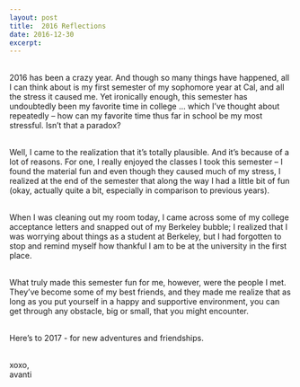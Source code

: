 ```yaml
---
layout: post
title:  2016 Reflections
date: 2016-12-30
excerpt: 
---
```


<p class="paragraph"> 
<br>
2016 has been a crazy year. And though so many things have happened, all I can think about is my first semester of my sophomore year at Cal, and all the stress it caused me. Yet ironically enough, this semester has undoubtedly been my favorite time in college … which I’ve thought about repeatedly – how can my favorite time thus far in school be my most stressful. Isn’t that a paradox? <br><br>

Well, I came to the realization that it’s totally plausible. And it’s because of a lot of reasons. For one, I really enjoyed the classes I took this semester – I found the material fun and even though they caused much of my stress, I realized at the end of the semester that along the way I had a little bit of fun (okay, actually quite a bit, especially in comparison to previous years). <br><br>

When I was cleaning out my room today, I came across some of my college acceptance letters and snapped out of my Berkeley bubble; I realized that I was worrying about things as a student at Berkeley, but I had forgotten to stop and remind myself how thankful I am to be at the university in the first place. <br><br>

What truly made this semester fun for me, however, were the people I met. They’ve become some of my best friends, and they made me realize that as long as you put yourself in a happy and supportive environment, you can get through any obstacle, big or small, that you might encounter. <br><br>

Here’s to 2017 - for new adventures and friendships. <br><br>

xoxo, <br>
avanti 
